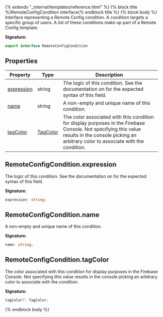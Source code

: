 {% extends "_internal/templates/reference.html" %}
{% block title %}RemoteConfigCondition interface{% endblock title %}
{% block body %}
Interface representing a Remote Config condition. A condition targets a specific group of users. A list of these conditions make up part of a Remote Config template.

<b>Signature:</b>

```typescript
export interface RemoteConfigCondition 
```

## Properties

|  Property | Type | Description |
|  --- | --- | --- |
|  [expression](./firebase-admin.remote-config.remoteconfigcondition.md#remoteconfigconditionexpression) | string | The logic of this condition. See the documentation on  for the expected syntax of this field. |
|  [name](./firebase-admin.remote-config.remoteconfigcondition.md#remoteconfigconditionname) | string | A non-empty and unique name of this condition. |
|  [tagColor](./firebase-admin.remote-config.remoteconfigcondition.md#remoteconfigconditiontagcolor) | [TagColor](./firebase-admin.remote-config.md#tagcolor) | The color associated with this condition for display purposes in the Firebase Console. Not specifying this value results in the console picking an arbitrary color to associate with the condition. |

## RemoteConfigCondition.expression

The logic of this condition. See the documentation on  for the expected syntax of this field.

<b>Signature:</b>

```typescript
expression: string;
```

## RemoteConfigCondition.name

A non-empty and unique name of this condition.

<b>Signature:</b>

```typescript
name: string;
```

## RemoteConfigCondition.tagColor

The color associated with this condition for display purposes in the Firebase Console. Not specifying this value results in the console picking an arbitrary color to associate with the condition.

<b>Signature:</b>

```typescript
tagColor?: TagColor;
```
{% endblock body %}

